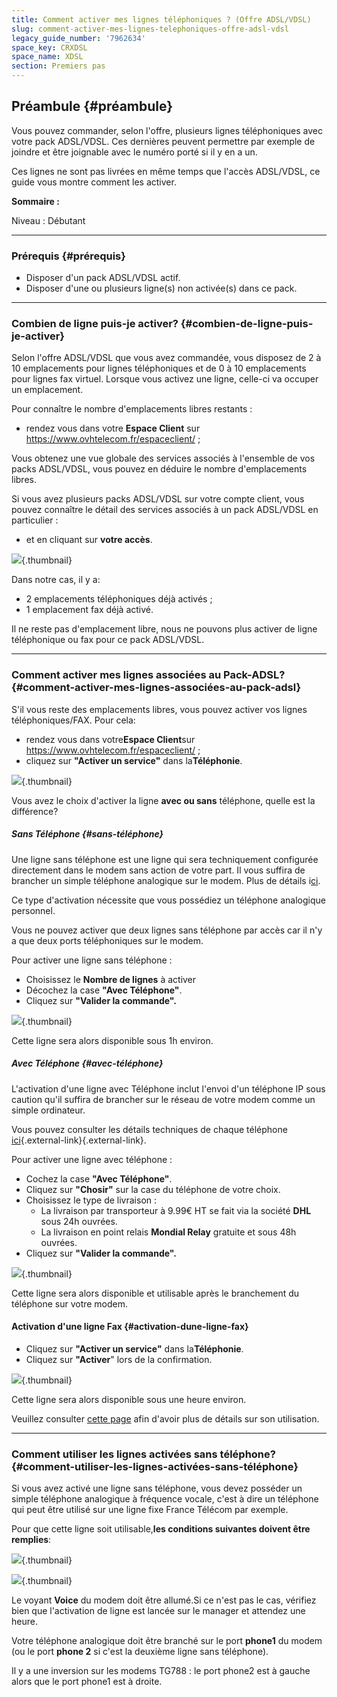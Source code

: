 ```yaml
---
title: Comment activer mes lignes téléphoniques ? (Offre ADSL/VDSL)
slug: comment-activer-mes-lignes-telephoniques-offre-adsl-vdsl
legacy_guide_number: '7962634'
space_key: CRXDSL
space_name: XDSL
section: Premiers pas
---
```


Préambule {#préambule}
---------

Vous pouvez commander, selon l'offre, plusieurs lignes téléphoniques avec votre pack ADSL/VDSL. Ces dernières peuvent permettre par exemple de joindre et être joignable avec le numéro porté si il y en a un.

Ces lignes ne sont pas livrées en même temps que l'accès ADSL/VDSL, ce guide vous montre comment les activer.

**Sommaire :**

Niveau : Débutant

------------------------------------------------------------------------

### Prérequis {#prérequis}

-   Disposer d'un pack ADSL/VDSL actif.
-   Disposer d'une ou plusieurs ligne(s) non activée(s) dans ce pack.

------------------------------------------------------------------------

### Combien de ligne puis-je activer? {#combien-de-ligne-puis-je-activer}

Selon l'offre ADSL/VDSL que vous avez commandée, vous disposez de 2 à 10 emplacements pour lignes téléphoniques et de 0 à 10 emplacements pour lignes fax virtuel. Lorsque vous activez une ligne, celle-ci va occuper un emplacement.

Pour connaître le nombre d'emplacements libres restants :

-   rendez vous dans votre **Espace Client** sur <https://www.ovhtelecom.fr/espaceclient/> ;

Vous obtenez une vue globale des services associés à l'ensemble de vos packs ADSL/VDSL, vous pouvez en déduire le nombre d'emplacements libres.

Si vous avez plusieurs packs ADSL/VDSL sur votre compte client, vous pouvez connaître le détail des services associés à un pack ADSL/VDSL en particulier :

-   et en cliquant sur **votre accès**.

![](images/2015-12-14-113743_1259x803_scrot.png){.thumbnail}

Dans notre cas, il y a:

-   2 emplacements téléphoniques déjà activés ;
-   1 emplacement fax déjà activé.

Il ne reste pas d'emplacement libre, nous ne pouvons plus activer de ligne téléphonique ou fax pour ce pack ADSL/VDSL.

------------------------------------------------------------------------

### Comment activer mes lignes associées au Pack-ADSL? {#comment-activer-mes-lignes-associées-au-pack-adsl}

S'il vous reste des emplacements libres, vous pouvez activer vos lignes téléphoniques/FAX. Pour cela:

-   rendez vous dans votre****Espace Client****sur <https://www.ovhtelecom.fr/espaceclient/> ;
-   cliquez sur **"Activer un service"** dans la**Téléphonie**.

![](images/2015-12-14-145929_515x180_scrot.png){.thumbnail}

Vous avez le choix d'activer la ligne **avec ou sans** téléphone, quelle est la différence?

##### Sans Téléphone {#sans-téléphone}

Une ligne sans téléphone est une ligne qui sera techniquement configurée directement dans le modem sans action de votre part. Il vous suffira de brancher un simple téléphone analogique sur le modem. Plus de détails i[ci](#Commentactivermeslignestéléphoniques?(OffreADSL/VDSL)-SansTelephone).

Ce type d'activation nécessite que vous possédiez un téléphone analogique personnel.

Vous ne pouvez activer que deux lignes sans téléphone par accès car il n'y a que deux ports téléphoniques sur le modem.

Pour activer une ligne sans téléphone :

-   Choisissez le **Nombre de lignes** à activer
-   Décochez la case **"Avec Téléphone"**.
-   Cliquez sur **"Valider la commande".**

![](images/2015-12-14-144546_636x456_scrot.png){.thumbnail}

Cette ligne sera alors disponible sous 1h environ.

##### Avec Téléphone {#avec-téléphone}

L'activation d'une ligne avec Téléphone inclut l'envoi d'un téléphone IP sous caution qu'il suffira de brancher sur le réseau de votre modem comme un simple ordinateur.

Vous pouvez consulter les détails techniques de chaque téléphone [ici](http://www.ovhtelecom.fr/telephonie/comparatif-des-telephones.xml){.external-link}[](http://www.ovhtelecom.fr/telephonie/comparatif-des-telephones.xml){.external-link}.

Pour activer une ligne avec téléphone :

-   Cochez la case **"Avec Téléphone"**.
-   Cliquez sur **"Chosir"** sur la case du téléphone de votre choix.
-   Choisissez le type de livraison :
    -   La livraison par transporteur à 9.99€ HT se fait via la société **DHL** sous 24h ouvrées.
    -   La livraison en point relais **Mondial Relay** gratuite et sous 48h ouvrées.
-   Cliquez sur **"Valider la commande".**

![](images/2015-12-14-145127_1000x671_scrot.png){.thumbnail}

Cette ligne sera alors disponible et utilisable après le branchement du téléphone sur votre modem.

#### Activation d'une ligne Fax {#activation-dune-ligne-fax}

-   Cliquez sur **"Activer un service"** dans la**Téléphonie**.
-   Cliquez sur **"Activer**" lors de la confirmation.

![](images/2015-12-14-145734_524x177_scrot.png){.thumbnail}

Cette ligne sera alors disponible sous une heure environ.

Veuillez consulter [cette page]({originalUrl}/display/CRFAX/Configurer+ma+ligne+Ecofax+Pro) afin d'avoir plus de détails sur son utilisation.

------------------------------------------------------------------------

### Comment utiliser les lignes activées sans téléphone? {#comment-utiliser-les-lignes-activées-sans-téléphone}

Si vous avez activé une ligne sans téléphone, vous devez posséder un simple téléphone analogique à fréquence vocale, c'est à dire un téléphone qui peut être utilisé sur une ligne fixe France Télécom par exemple.

Pour que cette ligne soit utilisable,**les conditions suivantes doivent être remplies**:

![](images/2015-03-18-143620_120x314_scrot.png){.thumbnail}

![](images/untitled.jpg){.thumbnail}

Le voyant **Voice** du modem doit être allumé.Si ce n'est pas le cas, vérifiez bien que l'activation de ligne est lancée sur le manager et attendez une heure.

Votre téléphone analogique doit être branché sur le port **phone1** du modem (ou le port **phone 2** si c'est la deuxième ligne sans téléphone).

Il y a une inversion sur les modems TG788 : le port phone2 est à gauche alors que le port phone1 est à droite.

